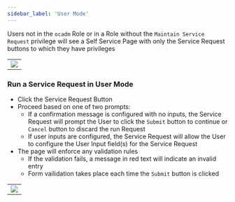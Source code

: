 ```yaml
---
sidebar_label: 'User Mode'
---
```


Users not in the ```ocadm``` Role or in a Role without the  ```Maintain Service Request``` privilege will see a Self Service Page with only the Service Request buttons to which they have privileges

||
|---|
|![](../static/imgbasic/SelfServiceUserModeView.png)|

### Run a Service Request in User Mode

* Click the Service Request Button
* Proceed based on one of two prompts:
  - If a confirmation message is configured with no inputs, the Service Request will prompt the User to click the ```Submit``` button to continue or ```Cancel``` button to discard the run Request
  - If user inputs are configured, the Service Request will allow the User to configure the User Input field(s) for the Service Request
* The page will enforce any validation rules
  - If the validation fails, a message in red text will indicate an invalid entry
  - Form vailidation takes place each time the ```Submit``` button is clicked

||
|---|
|![](../static/imgbasic/SelfServiceRequestRequiredFields.png)|